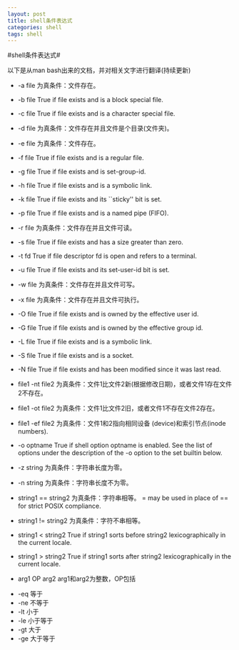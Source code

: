 ```yaml
---
layout: post
title: shell条件表达式
categories: shell
tags: shell
---
```


#shell条件表达式#
   
  以下是从man bash出来的文档，并对相关文字进行翻译(持续更新)
* -a file 为真条件：文件存在。
* -b file True if file exists and is a block special file.
* -c file True if file exists and is a character special file.
* -d file 为真条件：文件存在并且文件是个目录(文件夹)。
* -e file 为真条件：文件存在。
* -f file True if file exists and is a regular file.
* -g file True if file exists and is set-group-id.
* -h file True if file exists and is a symbolic link.
* -k file True if file exists and its ``sticky'' bit is set.
* -p file True if file exists and is a named pipe (FIFO).
* -r file 为真条件：文件存在并且文件可读。
* -s file True if file exists and has a size greater than zero.
* -t fd   True if file descriptor fd is open and refers to a terminal.
* -u file True if file exists and its set-user-id bit is set.
* -w file 为真条件：文件存在并且文件可写。
* -x file 为真条件：文件存在并且文件可执行。
* -O file True if file exists and is owned by the effective user id.
* -G file True if file exists and is owned by the effective group id.
* -L file True if file exists and is a symbolic link.
* -S file True if file exists and is a socket.
* -N file True if file exists and has been modified since it was last read.
* file1 -nt file2 为真条件：文件1比文件2新(根据修改日期)，或者文件1存在文件2不存在。
* file1 -ot file2 为真条件：文件1比文件2旧，或者文件1不存在文件2存在。
* file1 -ef file2 为真条件：文件1和2指向相同设备 (device)和索引节点(inode numbers).
* -o optname True  if shell option optname is enabled.  See the list of options under the description of the -o option to the set builtin below.
* -z string 为真条件：字符串长度为零。
* -n string 为真条件：字符串长度不为零。
* string1 == string2 为真条件：字符串相等。  = may be used in place of == for strict POSIX compliance.
* string1 != string2 为真条件：字符不串相等。
* string1 < string2 True if string1 sorts before string2 lexicographically in the current locale.
* string1 > string2 True if string1 sorts after string2 lexicographically in the current locale.

* arg1 OP arg2 arg1和arg2为整数，OP包括
- -eq 等于
- -ne 不等于
- -lt 小于
- -le 小于等于
- -gt 大于
- -ge 大于等于

